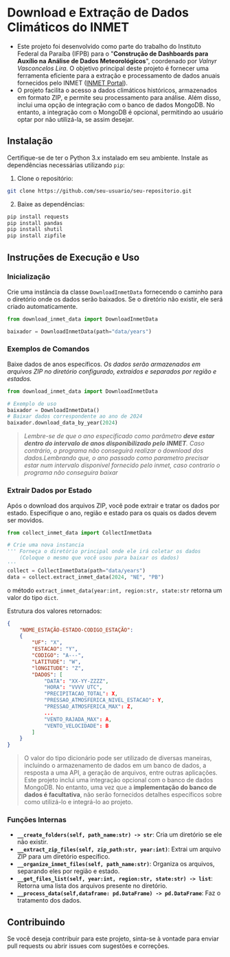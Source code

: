 # Download e Extração de Dados Climáticos do INMET

* Este projeto foi desenvolvido como parte do trabalho do Instituto Federal da Paraíba (IFPB) para o "**Construção de Dashboards para Auxílio na Análise de Dados Meteorológicos**", coordenado por *Valnyr Vasconcelos Lira*. O objetivo principal deste projeto é fornecer uma ferramenta eficiente para a extração e processamento de dados anuais fornecidos pelo INMET ([INMET Portal](https://portal.inmet.gov.br/uploads/dadoshistoricos)).
* O projeto facilita o acesso a dados climáticos históricos, armazenados em formato ZIP, e permite seu processamento para análise. Além disso, inclui uma opção de integração com o banco de dados MongoDB. No entanto, a integração com o MongoDB é opcional, permitindo ao usuário optar por não utilizá-la, se assim desejar.

## Instalação

Certifique-se de ter o Python 3.x instalado em seu ambiente. Instale as dependências necessárias utilizando `pip`:

1. Clone o repositório:

```bash
git clone https://github.com/seu-usuario/seu-repositorio.git
```

2. Baixe as dependências:

```bash
pip install requests
pip install pandas
pip install shutil
pip install zipfile
```

## Instruções de Execução e Uso

### Inicialização

Crie uma instância da classe `DownloadInmetData` fornecendo o caminho para o diretório onde os dados serão baixados. Se o diretório não existir, ele será criado automaticamente.

```python
from download_inmet_data import DownloadInmetData

baixador = DownloadInmetData(path="data/years")
```

### Exemplos de Comandos

Baixe dados de anos específicos. *Os dados serão armazenados em arquivos ZIP no diretório configurado, extraidos e separados por região e estados.*

```python
from download_inmet_data import DownloadInmetData

# Exemplo de uso
baixador = DownloadInmetData()
# Baixar dados correspondente ao ano de 2024
baixador.download_data_by_year(2024)
```

> *Lembre-se de que o ano especificado como parâmetro **deve estar dentro do intervalo de anos disponibilizado pelo INMET**. Caso contrário, o programa não conseguirá realizar o download dos dados.Lembrando que, o ano passado como parametro precisar estar num intervalo disponivel fornecido pelo inmet, caso contrario o programa não conseguira baixar*

### Extrair Dados por Estado

Após o download dos arquivos ZIP, você pode extrair e tratar os dados por estado. Especifique o ano, região e estado para os quais os dados devem ser movidos.

```python
from collect_inmet_data import CollectInmetData

# Crie uma nova instancia
''' Forneça o diretório principal onde ele irá coletar os dados 
    (Coloque o mesmo que você usou para baixar os dados)
'''
collect = CollectInmetData(path="data/years")
data = collect.extract_inmet_data(2024, "NE", "PB")
```

o método `extract_inmet_data(year:int, region:str, state:str` retorna um valor do tipo `dict`.

Estrutura dos valores retornados:

```json
{
    "NOME_ESTAÇÃO-ESTADO-CODIGO_ESTAÇÃO":
    {
        "UF": "X",
        "ESTACAO": "Y",
        "CODIGO": "A---",
        "LATITUDE": "W",
        "lONGITUDE": "Z",
        "DADOS": [
            "DATA": "XX-YY-ZZZZ",
            "HORA": "VVVV UTC",
            "PRECIPITACAO_TOTAL": X,
            "PRESSAO_ATMOSFERICA_NIVEL_ESTACAO": Y,
            "PRESSAO_ATMOSFERICA_MAX": Z,
            ...
            "VENTO_RAJADA_MAX": A,
            "VENTO_VELOCIDADE": B
        ]
    }
}
```

> O valor do tipo dicionário pode ser utilizado de diversas maneiras, incluindo o armazenamento de dados em um banco de dados, a resposta a uma API, a geração de arquivos, entre outras aplicações. Este projeto inclui uma integração opcional com o banco de dados MongoDB. No entanto, uma vez que a **implementação do banco de dados é facultativa**, não serão fornecidos detalhes específicos sobre como utilizá-lo e integrá-lo ao projeto.

### Funções Internas

- **`__create_folders(self, path_name:str) -> str`**: Cria um diretório se ele não existir.
- **`__extract_zip_files(self, zip_path:str, year:int)`**: Extrai um arquivo ZIP para um diretório específico.
- **`__organize_inmet_files(self, path_name:str)`**: Organiza os arquivos, separando eles por região e estado.
- **`__get_files_list(self, year:int, region:str, state:str) -> list`**: Retorna uma lista dos arquivos presente no diretório.
- **`__process_data(self,dataframe: pd.DataFrame) -> pd.DataFrame`**: Faz o tratamento dos dados.

## Contribuindo

Se você deseja contribuir para este projeto, sinta-se à vontade para enviar pull requests ou abrir issues com sugestões e correções.
